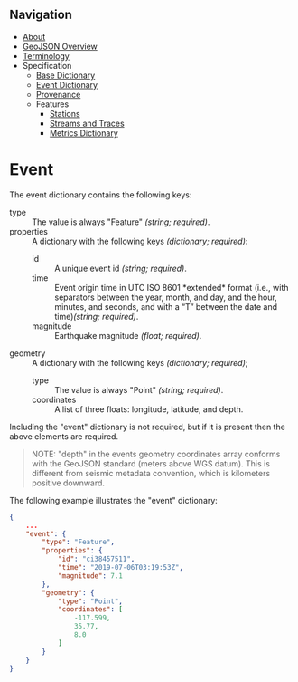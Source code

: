 Navigation
----------

 - [About](../index.md)
 - [GeoJSON Overview](../geojson.md)
 - [Terminology](../terms.md)
 - Specification
   - [Base Dictionary](base.md)
   - [Event Dictionary](event.md)
   - [Provenance](provenance.md)
   - Features
     - [Stations](features/station.md)
     - [Streams and Traces](features/streams_traces.md)
     - [Metrics Dictionary](features/metrics_dict.md)

Event
=====

The event dictionary contains the following keys:

<dl>
  <dt>type</dt>
    <dd>
      The value is always "Feature" <i>(string; required)</i>.
    </dd>
  <dt>properties</dt>
    <dd>A dictionary with the following keys <i>(dictionary; required)</i>:
    <dl>
      <dt>id</dt>
        <dd>
          A unique event id <i>(string; required)</i>.
        </dd>
      <dt>time</dt>
        <dd>
          Event origin time in UTC ISO 8601 *extended* format (i.e., with separators between the year, month, and day, and the hour, minutes, and seconds, and with a “T” between the date and time)<i>(string; required)</i>.
        </dd>
      <dt>magnitude</dt>
        <dd>
          Earthquake magnitude <i>(float; required)</i>.
        </dd>
    </dl>
    </dd>
  <dt>geometry</dt>
    <dd>
      A dictionary with the following keys <i>(dictionary; required)</i>;
    <dl>
      <dt>type</dt>
        <dd>
          The value is always "Point" <i>(string; required)</i>.
        </dd>
      <dt>coordinates</dt>
        <dd>
          A list of three floats: longitude, latitude, and depth.
        </dd>
    </dl>
    </dd>
</dl>


Including the "event" dictionary is not required, but if it is present then the 
above elements are required.

> NOTE: "depth" in the events geometry coordinates array conforms with the
> GeoJSON standard (meters above WGS datum). This is different from
> seismic metadata convention, which is kilometers positive downward.

The following example illustrates the "event" dictionary:

```json
{
    ...
    "event": {
        "type": "Feature",
        "properties": {
            "id": "ci38457511",
            "time": "2019-07-06T03:19:53Z",
            "magnitude": 7.1
        },
        "geometry": {
            "type": "Point",
            "coordinates": [
                -117.599,
                35.77,
                8.0
            ]
        }
    }
}
```
